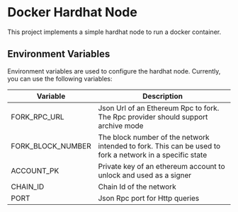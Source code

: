 # Docker Hardhat Node

This project implements a simple hardhat node to run a docker container.

## Environment Variables

Environment variables are used to configure the hardhat node. Currently, you can use the following variables:

| Variable          | Description                                                                                              |
|-------------------|----------------------------------------------------------------------------------------------------------|
| FORK_RPC_URL      | Json Url of an Ethereum Rpc to fork. The Rpc provider should support archive mode                        |
| FORK_BLOCK_NUMBER | The block number of the network intended to fork. This can be used to fork a network in a specific state |
| ACCOUNT_PK        | Private key of an ethereum account to unlock and used as a signer                                        |
| CHAIN_ID          | Chain Id of the network                                                                                  |
| PORT              | Json Rpc port for Http queries                                                                           |
